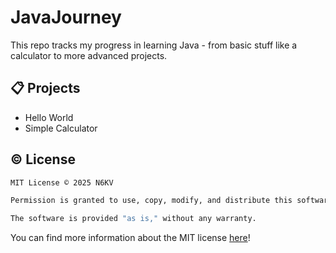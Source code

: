 # JavaJourney
This repo tracks my progress in learning Java - from basic stuff like a calculator to more advanced projects.

## 📋 Projects
- Hello World
- Simple Calculator

## ©️ License
```bash
MIT License © 2025 N6KV

Permission is granted to use, copy, modify, and distribute this software freely, with the copyright notice included.

The software is provided "as is," without any warranty.
```
You can find more information about the MIT license [here](https://github.com/N6KV/JavaJourney)!
